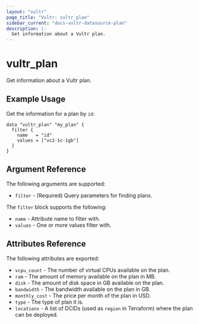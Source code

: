 ```yaml
---
layout: "vultr"
page_title: "Vultr: vultr_plan"
sidebar_current: "docs-vultr-datasource-plan"
description: |-
  Get information about a Vultr plan.
---
```


# vultr_plan

Get information about a Vultr plan.

## Example Usage

Get the information for a plan by `id`:

```hcl
data "vultr_plan" "my_plan" {
  filter {
    name   = "id"
    values = ["vc2-1c-1gb"]
  }
}
```

## Argument Reference

The following arguments are supported:

* `filter` - (Required) Query parameters for finding plans.

The `filter` block supports the following:

* `name` - Attribute name to filter with.
* `values` - One or more values filter with.

## Attributes Reference

The following attributes are exported:

* `vcpu_count` - The number of virtual CPUs available on the plan.
* `ram` - The amount of memory available on the plan in MB.
* `disk` - The amount of disk space in GB available on the plan.
* `bandwidth` - The bandwidth available on the plan in GB.
* `monthly_cost` - The price per month of the plan in USD.
* `type` - The type of plan it is.
* `locations` - A list of DCIDs (used as `region` in Terraform) where the plan can be deployed.